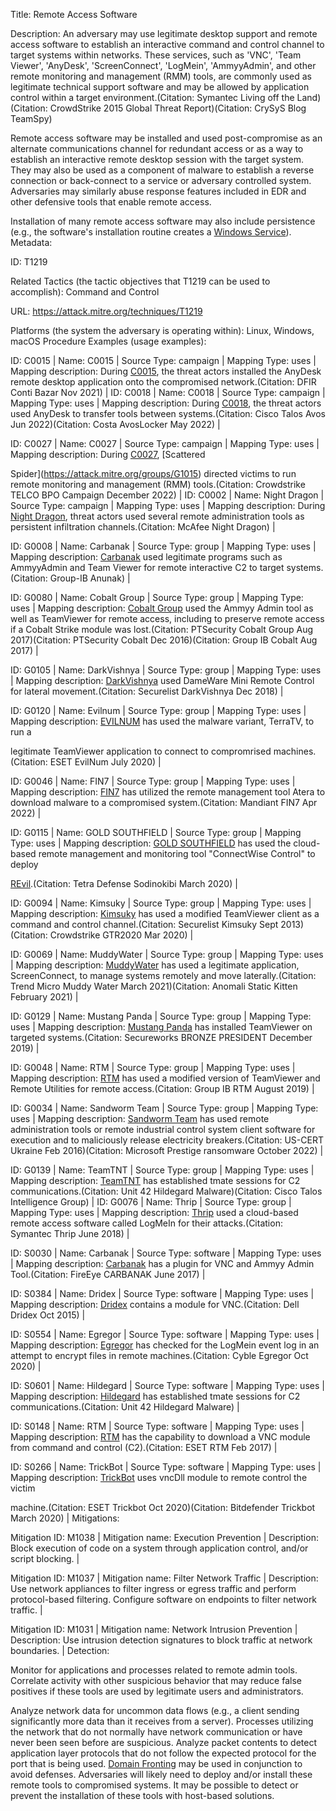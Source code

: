 Title: Remote Access Software

Description: An adversary may use legitimate desktop support and remote access software to establish an interactive command and control channel to target systems within networks. These services, such as 'VNC', 'Team Viewer', 'AnyDesk', 'ScreenConnect', 'LogMein', 'AmmyyAdmin', and other remote monitoring and management (RMM) tools, are commonly used as legitimate technical support software and may be allowed by application control within a target environment.(Citation: Symantec Living off the Land)(Citation: CrowdStrike 2015 Global Threat Report)(Citation: CrySyS Blog TeamSpy)

Remote access software may be installed and used post-compromise as an alternate communications channel for redundant access or as a way to establish an interactive remote desktop session with the target system. They may also be used as a component of malware to establish a reverse connection or back-connect to a service or adversary controlled system. Adversaries may similarly abuse response features included in EDR and other defensive tools that enable remote access.

Installation of many remote access software may also include persistence (e.g., the software's installation routine creates a [Windows Service](https://attack.mitre.org/techniques/T1543/003)). Metadata:

ID: T1219

Related Tactics (the tactic objectives that T1219 can be used to accomplish): Command and Control

URL: https://attack.mitre.org/techniques/T1219

Platforms (the system the adversary is operating within): Linux, Windows, macOS Procedure Examples (usage examples):

ID: C0015 | Name: C0015 | Source Type: campaign | Mapping Type: uses | Mapping description: During [C0015](https://attack.mitre.org/campaigns/C0015), the threat actors installed the AnyDesk remote desktop application onto the compromised network.(Citation: DFIR Conti Bazar Nov 2021) | ID: C0018 | Name: C0018 | Source Type: campaign | Mapping Type: uses | Mapping description: During [C0018](https://attack.mitre.org/campaigns/C0018), the threat actors used AnyDesk to transfer tools between systems.(Citation: Cisco Talos Avos Jun 2022)(Citation: Costa AvosLocker May 2022) |

ID: C0027 | Name: C0027 | Source Type: campaign | Mapping Type: uses | Mapping description: During [C0027](https://attack.mitre.org/campaigns/C0027), [Scattered

Spider](https://attack.mitre.org/groups/G1015) directed victims to run remote monitoring and management (RMM) tools.(Citation: Crowdstrike TELCO BPO Campaign December 2022) | ID: C0002 | Name: Night Dragon | Source Type: campaign | Mapping Type: uses | Mapping description: During [Night Dragon](https://attack.mitre.org/campaigns/C0002), threat actors used several remote administration tools as persistent infiltration channels.(Citation: McAfee Night Dragon) |

ID: G0008 | Name: Carbanak | Source Type: group | Mapping Type: uses | Mapping description: [Carbanak](https://attack.mitre.org/groups/G0008) used legitimate programs such as AmmyyAdmin and Team Viewer for remote interactive C2 to target systems.(Citation: Group-IB Anunak) |

ID: G0080 | Name: Cobalt Group | Source Type: group | Mapping Type: uses | Mapping description: [Cobalt Group](https://attack.mitre.org/groups/G0080) used the Ammyy Admin tool as well as TeamViewer for remote access, including to preserve remote access if a Cobalt Strike module was lost.(Citation: PTSecurity Cobalt Group Aug 2017)(Citation: PTSecurity Cobalt Dec 2016)(Citation: Group IB Cobalt Aug 2017) |

ID: G0105 | Name: DarkVishnya | Source Type: group | Mapping Type: uses | Mapping description: [DarkVishnya](https://attack.mitre.org/groups/G0105) used DameWare Mini Remote Control for lateral movement.(Citation: Securelist DarkVishnya Dec 2018) |

ID: G0120 | Name: Evilnum | Source Type: group | Mapping Type: uses | Mapping description: [EVILNUM](https://attack.mitre.org/software/S0568) has used the malware variant, TerraTV, to run a

legitimate TeamViewer application to connect to compromrised machines.(Citation: ESET EvilNum July 2020) |

ID: G0046 | Name: FIN7 | Source Type: group | Mapping Type: uses | Mapping description: [FIN7](https://attack.mitre.org/groups/G0046) has utilized the remote management tool Atera to download malware to a compromised system.(Citation: Mandiant FIN7 Apr 2022) |

ID: G0115 | Name: GOLD SOUTHFIELD | Source Type: group | Mapping Type: uses | Mapping description: [GOLD SOUTHFIELD](https://attack.mitre.org/groups/G0115) has used the cloud-based remote management and monitoring tool "ConnectWise Control" to deploy

[REvil](https://attack.mitre.org/software/S0496).(Citation: Tetra Defense Sodinokibi March 2020) |

ID: G0094 | Name: Kimsuky | Source Type: group | Mapping Type: uses | Mapping description: [Kimsuky](https://attack.mitre.org/groups/G0094) has used a modified TeamViewer client as a command and control channel.(Citation: Securelist Kimsuky Sept 2013)(Citation: Crowdstrike GTR2020 Mar 2020) |

ID: G0069 | Name: MuddyWater | Source Type: group | Mapping Type: uses | Mapping description: [MuddyWater](https://attack.mitre.org/groups/G0069) has used a legitimate application, ScreenConnect, to manage systems remotely and move laterally.(Citation: Trend Micro Muddy Water March 2021)(Citation: Anomali Static Kitten February 2021) |

ID: G0129 | Name: Mustang Panda | Source Type: group | Mapping Type: uses | Mapping description: [Mustang Panda](https://attack.mitre.org/groups/G0129) has installed TeamViewer on targeted systems.(Citation: Secureworks BRONZE PRESIDENT December 2019) |

ID: G0048 | Name: RTM | Source Type: group | Mapping Type: uses | Mapping description: [RTM](https://attack.mitre.org/groups/G0048) has used a modified version of TeamViewer and Remote Utilities for remote access.(Citation: Group IB RTM August 2019) |

ID: G0034 | Name: Sandworm Team | Source Type: group | Mapping Type: uses | Mapping description: [Sandworm Team](https://attack.mitre.org/groups/G0034) has used remote administration tools or remote industrial control system client software for execution and to maliciously release electricity breakers.(Citation: US-CERT Ukraine Feb 2016)(Citation: Microsoft Prestige ransomware October 2022) |

ID: G0139 | Name: TeamTNT | Source Type: group | Mapping Type: uses | Mapping description: [TeamTNT](https://attack.mitre.org/groups/G0139) has established tmate sessions for C2 communications.(Citation: Unit 42 Hildegard Malware)(Citation: Cisco Talos Intelligence Group) | ID: G0076 | Name: Thrip | Source Type: group | Mapping Type: uses | Mapping description: [Thrip](https://attack.mitre.org/groups/G0076) used a cloud-based remote access software called LogMeIn for their attacks.(Citation: Symantec Thrip June 2018) |

ID: S0030 | Name: Carbanak | Source Type: software | Mapping Type: uses | Mapping description: [Carbanak](https://attack.mitre.org/software/S0030) has a plugin for VNC and Ammyy Admin Tool.(Citation: FireEye CARBANAK June 2017) |

ID: S0384 | Name: Dridex | Source Type: software | Mapping Type: uses | Mapping description: [Dridex](https://attack.mitre.org/software/S0384) contains a module for VNC.(Citation: Dell Dridex Oct 2015) |

ID: S0554 | Name: Egregor | Source Type: software | Mapping Type: uses | Mapping description: [Egregor](https://attack.mitre.org/software/S0554) has checked for the LogMein event log in an attempt to encrypt files in remote machines.(Citation: Cyble Egregor Oct 2020) |

ID: S0601 | Name: Hildegard | Source Type: software | Mapping Type: uses | Mapping description: [Hildegard](https://attack.mitre.org/software/S0601) has established tmate sessions for C2 communications.(Citation: Unit 42 Hildegard Malware) |

ID: S0148 | Name: RTM | Source Type: software | Mapping Type: uses | Mapping description: [RTM](https://attack.mitre.org/software/S0148) has the capability to download a VNC module from command and control (C2).(Citation: ESET RTM Feb 2017) |

ID: S0266 | Name: TrickBot | Source Type: software | Mapping Type: uses | Mapping description: [TrickBot](https://attack.mitre.org/software/S0266) uses vncDll module to remote control the victim

machine.(Citation: ESET Trickbot Oct 2020)(Citation: Bitdefender Trickbot March 2020) | Mitigations:

Mitigation ID: M1038 | Mitigation name: Execution Prevention | Description: Block execution of code on a system through application control, and/or script blocking. |

Mitigation ID: M1037 | Mitigation name: Filter Network Traffic | Description: Use network appliances to filter ingress or egress traffic and perform protocol-based filtering. Configure software on endpoints to filter network traffic. |

Mitigation ID: M1031 | Mitigation name: Network Intrusion Prevention | Description: Use intrusion detection signatures to block traffic at network boundaries. | Detection:

Monitor for applications and processes related to remote admin tools. Correlate activity with other suspicious behavior that may reduce false positives if these tools are used by legitimate users and administrators.

Analyze network data for uncommon data flows (e.g., a client sending significantly more data than it receives from a server). Processes utilizing the network that do not normally have network communication or have never been seen before are suspicious. Analyze packet contents to detect application layer protocols that do not follow the expected protocol for the port that is being used. [Domain Fronting](https://attack.mitre.org/techniques/T1090/004) may be used in conjunction to avoid defenses. Adversaries will likely need to deploy and/or install these remote tools to compromised systems. It may be possible to detect or prevent the installation of these tools with host-based solutions.
